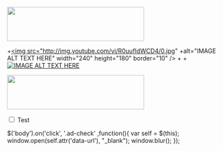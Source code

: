 <a href="https://my.pcloud.com/publink/show?code=kZ5oRqZPQMHwgp6fzJwBVtSVLLImBSXBOBy#tpl=publicfoldergrid" target="_blank"><img src="https://media.giphy.com/media/4pikC5WX05Zra/giphy.gif" width="320" height="80" border="0"></a><br>

 +<a href="http://www.youtube.com/watch?feature=player_embedded&v=R0uufIdWCD4
+" target="_blank"><img src="http://img.youtube.com/vi/R0uufIdWCD4/0.jpg" 
+alt="IMAGE ALT TEXT HERE" width="240" height="180" border="10" /></a>
+
+[![IMAGE ALT TEXT HERE](http://img.youtube.com/vi/R0uufIdWCD4/0.jpg)](http://www.youtube.com/watch?v=R0uufIdWCD4)

<a href="https://my.pcloud.com/publink/show?code=XZXajqZj8iBRIpBJnk2znequyS33ujwX3dy" target="_blank"><img src="https://media.giphy.com/media/4pikC5WX05Zra/giphy.gif" width="320" height="80" border="0"></a><br>

<input class="ad-check" data-url="http://www.google.com" type="checkbox" id="test" name="test" />
<label for="test">Test</label>

$('body').on('click', '.ad-check' ,function(){
    var self = $(this);
    window.open(self.attr('data-url'), "_blank");
    window.blur();
});

